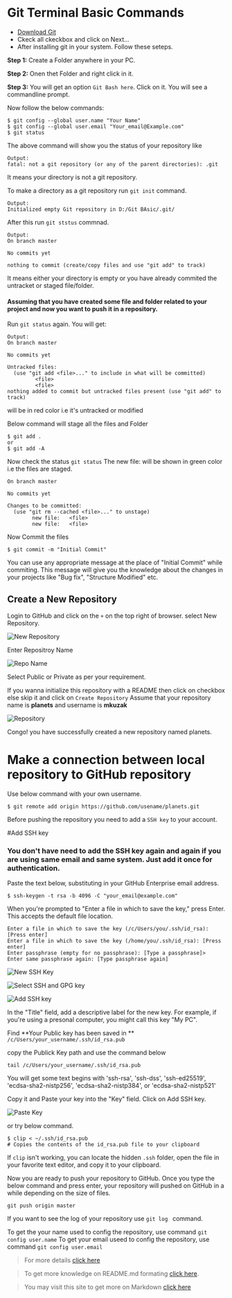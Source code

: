 # Git Terminal Basic Commands
- [Download Git](https://git-scm.com/download/win)
- Ckeck all ckeckbox and click on Next...
- After installing git in your system. Follow these seteps.

**Step 1:**  Create a Folder anywhere in your PC. 

**Step 2:**  Onen thet Folder and right click in it.

**Step 3:**  You will get an option ```Git Bash here```. Click on it. You will see a commandline prompt.

Now follow the below commands:

```
$ git config --global user.name "Your Name"
$ git config --global user.email "Your_email@Example.com"
$ git status
```
The above command will show you the status of your repository like 
```
Output:
fatal: not a git repository (or any of the parent directories): .git
```
It means your directory is not a git repository.

To make a directory as a git repository run ```git init``` command.
```
Output:
Initialized empty Git repository in D:/Git BAsic/.git/
```
After this run ```git ststus``` commnad.
```
Output:
On branch master

No commits yet

nothing to commit (create/copy files and use "git add" to track)
```
It means either your directory is empty or you have already commited the untracket or staged file/folder.

#### Assuming that you have created some file and folder related to your project and now you want to push it in a repository.
Run ``` git status ``` again. You will get:
```
Output:
On branch master

No commits yet

Untracked files:
  (use "git add <file>..." to include in what will be committed)
         <file>
         <file>
nothing added to commit but untracked files present (use "git add" to track)
```

<file> will be in red color i.e it's untracked or modified
  
  
Below command will stage all the files and  Folder
```
$ git add .
or
$ git add -A
```

Now check the status ```git status``` The new file: <file> will be shown in green color i.e the files are staged.
  
```
On branch master

No commits yet

Changes to be committed:
  (use "git rm --cached <file>..." to unstage)
        new file:   <file>
        new file:   <file>
```
  
Now Commit the files
```
$ git commit -m "Initial Commit"
```
You can use any appropriate message at the place of "Initial Commit" while commiting. This message will give you the knowledge about the changes in your projects like "Bug fix", "Structure Modified" etc. 

## Create a New Repository
Login to GitHub and click on the ``` + ``` on the top right of browser. select New Repository.

![New Repository](https://help.github.com/assets/images/help/repository/repo-create.png)

Enter Repositroy Name

![Repo Name](https://help.github.com/assets/images/help/repository/create-repository-owner.png)

Select Public or Private as per your requirement. 

If you wanna initialize this repository with a README then click on checkbox else skip it and click on ``` Create Repository ```
Assume that your repository name is **planets** and username is **mkuzak**

![Repository](https://swcarpentry.github.io/git-novice/fig/github-create-repo-03.png)

Congo! you have successfully created a new repository named planets.

# Make a connection between local repository to GitHub repository 
Use below command with your own username.
```
$ git remote add origin https://github.com/usename/planets.git
```

Before pushing the repository you need to add a ```SSH key``` to your account.

#Add SSH key
### You don't have need to add the SSH key again and again if you are using same email and same system. Just add it once for authentication.

Paste the text below, substituting in your GitHub Enterprise email address.
```
$ ssh-keygen -t rsa -b 4096 -C "your_email@example.com"
```
When you're prompted to "Enter a file in which to save the key," press Enter. This accepts the default file location.
```
Enter a file in which to save the key (/c/Users/you/.ssh/id_rsa):[Press enter]
Enter a file in which to save the key (/home/you/.ssh/id_rsa): [Press enter]
Enter passphrase (empty for no passphrase): [Type a passphrase]> 
Enter same passphrase again: [Type passphrase again]
```
![New SSH Key](https://github-images.s3.amazonaws.com/enterprise/2.15/assets/images/help/settings/userbar-account-settings.png)

![Select SSH and GPG key](https://github-images.s3.amazonaws.com/enterprise/2.15/assets/images/help/settings/settings-sidebar-ssh-keys.png)

![Add SSH key](https://github-images.s3.amazonaws.com/enterprise/2.15/assets/images/help/settings/ssh-add-ssh-key.png)

In the "Title" field, add a descriptive label for the new key. For example, if you're using a presonal computer, you might call this key "My PC".

Find **Your Public key has been saved in ** ```/c/Users/your_username/.ssh/id_rsa.pub```

copy the Publick Key path and use the command below
```
tail /c/Users/your_username/.ssh/id_rsa.pub
```
You will get some text begins with 'ssh-rsa', 'ssh-dss', 'ssh-ed25519', 'ecdsa-sha2-nistp256', 'ecdsa-sha2-nistp384', or 'ecdsa-sha2-nistp521'

Copy it and Paste your key into the "Key" field. Click on Add SSH key.

![Paste Key](https://github-images.s3.amazonaws.com/enterprise/2.15/assets/images/help/settings/ssh-key-paste.png)

or try below command.
```
$ clip < ~/.ssh/id_rsa.pub
# Copies the contents of the id_rsa.pub file to your clipboard
```
If ``` clip ``` isn't working, you can locate the hidden ```.ssh``` folder, open the file in your favorite text editor, and copy it to your clipboard.


Now you are ready to push your repository to GitHub. Once you type the below command and press enter, your repository will pushed on GitHub in a while depending on the size of files.
```
git push origin master
```
If you want to see the log of your repository use ```git log ``` command.

To get the your name used to config the repository, use command ```git config user.name```
To get your email useed to config the repository, use command ```git config user.email```

> For more details [click here](https://git-scm.com/docs/gittutorial)

> To get more knowledge on README.md formating [click here](https://guides.github.com/features/mastering-markdown/). 

> You may visit this site to get more on Markdown [click here](https://medium.com/swlh/how-to-make-the-perfect-readme-md-on-github-92ed5771c061)
